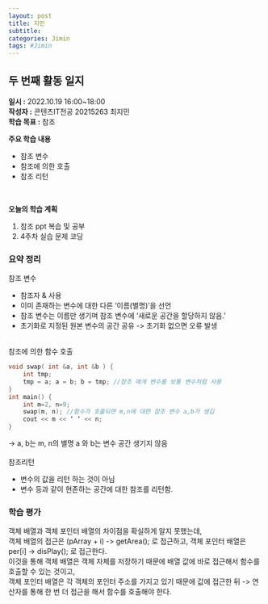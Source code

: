 ```yaml
---
layout: post
title: 지민
subtitle:
categories: Jimin
tags: #Jimin
---
```

## 두 번째 활동 일지
**일시 :** 2022.10.19 16:00~18:00  
**작성자 :** 콘텐츠IT전공 20215263 최지민 <br>
**학습 목표 :** 참조

**주요 학습 내용**

- 참조 변수
- 참조에 의한 호출
- 참조 리턴
<br>

**오늘의 학습 계획** 

1. 참조 ppt 복습 및 공부 <br>
2. 4주차 실습 문제 코딩 <br>

### 요약 정리 

참조 변수 <br>
- 참조자 & 사용 <br>
- 이미 존재하는 변수에 대한 다른 ‘이름(별명)’을 선언 <br>
- 참조 변수는 이름만 생기며 참조 변수에 ‘새로운 공간을 할당하지 않음.’ <br>
- 초기화로 지정된 원본 변수의 공간 공유 -> 초기화 없으면 오류 발생 <br>
<br>
참조에 의한 함수 호출<br>

```C++
void swap( int &a, int &b ) {
	int tmp;
	tmp = a; a = b; b = tmp; //참조 매개 변수를 보통 변수처럼 사용
}
int main() {
	int m=2, n=9;
	swap(m, n); //함수가 호출되면 m,n에 대한 참조 변수 a,b가 생김
	cout << m << ‘ ‘ << n;
}
```
-> a, b는 m, n의 별명 a 와 b는 변수 공간 생기지 않음 <br>
<br>
참조리턴<br>
- 변수의 값을 리턴 하는 것이 아님<br>
- 변수 등과 같이 현존하는 공간에 대한 참조를 리턴함.<br>



### 학습 평가
객체 배열과 객체 포인터 배열의 차이점을 확실하게 알지 못했는데, <br>
객체 배열의 접근은 (pArray + i) -> getArea(); 로 접근하고, 객체 포인터 배열은 per[i] -> disPlay(); 로 접근한다. <br>
이것을 통해 객체 배열은 객체 자체를 저장하기 때문에 배열 값에 바로 접근해서 함수를 호출할 수 있는 것이고, <br>
객체 포인터 배열은 각 객체의 포인터 주소를 가지고 있기 때문에 값에 접근한 뒤 -> 연산자를 통해 한 번 더 접근을 해서 함수를 호출해야 한다.
